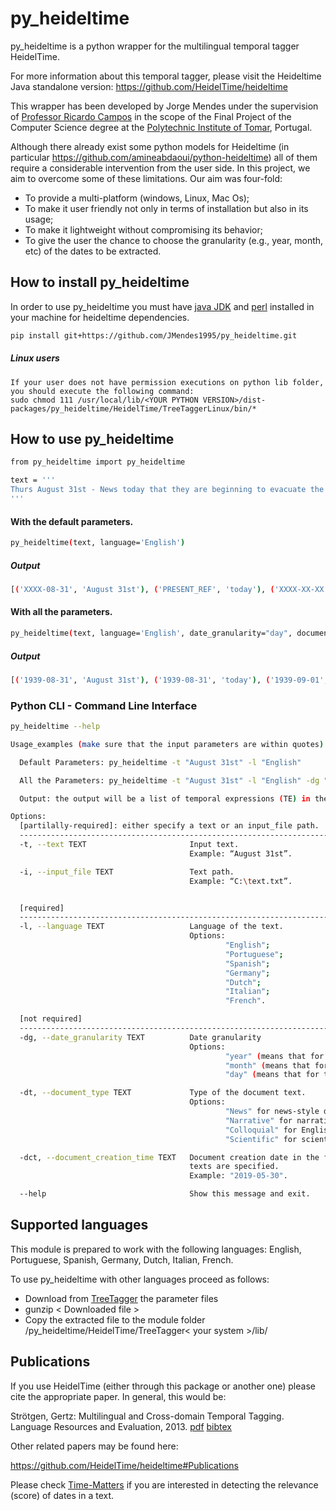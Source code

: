 # py_heideltime
py_heideltime is a python wrapper for the multilingual temporal tagger HeidelTime.

For more information about this temporal tagger, please visit the Heideltime Java standalone version: https://github.com/HeidelTime/heideltime

This wrapper has been developed by Jorge Mendes under the supervision of [Professor Ricardo Campos](http://www.ccc.ipt.pt/~ricardo/) in the scope of the Final Project of the Computer Science degree at the [Polytechnic Institute of Tomar](http://portal2.ipt.pt/), Portugal.

Although there already exist some python models for Heideltime (in particular https://github.com/amineabdaoui/python-heideltime) all of them require a considerable intervention from the user side. In this project, we aim to overcome some of these limitations. Our aim was four-fold:

 - To provide a multi-platform (windows, Linux, Mac Os);
 - To make it user friendly not only in terms of installation but also in its usage;
 - To make it lightweight without compromising its behavior;
 - To give the user the chance to choose the granularity (e.g., year, month, etc) of the dates to be extracted.

## How to install py_heideltime
In order to use py_heideltime you must have [java JDK](https://www.oracle.com/technetwork/java/javase/downloads/index.html) and [perl](https://www.perl.org/get.html) installed in your machine for heideltime dependencies.
```bash
pip install git+https://github.com/JMendes1995/py_heideltime.git
```
##### Linux users
    If your user does not have permission executions on python lib folder, you should execute the following command:
    sudo chmod 111 /usr/local/lib/<YOUR PYTHON VERSION>/dist-packages/py_heideltime/HeidelTime/TreeTaggerLinux/bin/*
    
## How to use py_heideltime
``` bash
from py_heideltime import py_heideltime

text = '''
Thurs August 31st - News today that they are beginning to evacuate the London children tomorrow. Percy is a billeting officer. I can't see that they will be much safer here.
'''
```

#### With the default parameters.
```` bash
py_heideltime(text, language='English')
````

##### Output
```` bash
[('XXXX-08-31', 'August 31st'), ('PRESENT_REF', 'today'), ('XXXX-XX-XX', 'tomorrow')]
````

#### With all the parameters.
```` bash
py_heideltime(text, language='English', date_granularity="day", document_type='news', document_creation_time='1939-08-31')
````
##### Output
```` bash
[('1939-08-31', 'August 31st'), ('1939-08-31', 'today'), ('1939-09-01', 'tomorrow')] 
````


### Python CLI -  Command Line Interface
``` bash
py_heideltime --help

Usage_examples (make sure that the input parameters are within quotes):

  Default Parameters: py_heideltime -t "August 31st" -l "English"

  All the Parameters: py_heideltime -t "August 31st" -l "English" -dg "day" -dt "News" -dct "1939-08-31"

  Output: the output will be a list of temporal expressions (TE) in the format [(normalized TE; TE as it is found in the text),….] or an empty list [] if no temporal expression is found in the text.

Options:
  [partilally-required]: either specify a text or an input_file path.
  ----------------------------------------------------------------------------------------------------------------------------------
  -t, --text TEXT                       Input text.
                                        Example: “August 31st”.

  -i, --input_file TEXT                 Text path.
                                        Example: “C:\text.txt”.


  [required]
  ----------------------------------------------------------------------------------------------------------------------------------
  -l, --language TEXT                   Language of the text.
                                        Options:
                                                "English";
                                                "Portuguese";
                                                "Spanish";
                                                "Germany";
                                                "Dutch";
                                                "Italian";
                                                "French".

  [not required]
  -----------------------------------------------------------------------------------------------------------------------------------
  -dg, --date_granularity TEXT          Date granularity
                                        Options:
                                                "year" (means that for the date YYYY-MM-DD only the YYYY will be retrieved);
                                                "month" (means that for the date YYYY-MM-DD only the YYYY-MM will be retrieved);
                                                "day" (means that for the date YYYY-MM-DD it will retrieve YYYY-MM-DD).

  -dt, --document_type TEXT             Type of the document text.
                                        Options:
                                                "News" for news-style documents - default param;
                                                "Narrative" for narrative-style documents (e.g., Wikipedia articles);
                                                "Colloquial" for English colloquial (e.g., Tweets and SMS);
                                                "Scientific" for scientific articles (e.g., clinical trails).

  -dct, --document_creation_time TEXT   Document creation date in the format YYYY-MM-DD. Taken into account when "News" or "Colloquial"
                                        texts are specified.
                                        Example: "2019-05-30".

  --help                                Show this message and exit.

```

## Supported languages

This module is prepared to work with the following languages: English, Portuguese, Spanish, Germany, Dutch, Italian, French.

To use py_heideltime with other languages proceed as follows:
  
  - Download from [TreeTagger](https://www.cis.uni-muenchen.de/~schmid/tools/TreeTagger/) the parameter files
  - gunzip < Downloaded file >
  - Copy the extracted file to the module folder /py_heideltime/HeidelTime/TreeTagger< your system >/lib/


## Publications 

If you use HeidelTime (either through this package or another one) please cite the appropriate paper. In general, this would be:

Strötgen, Gertz: Multilingual and Cross-domain Temporal Tagging. Language Resources and Evaluation, 2013. [pdf](https://link.springer.com/article/10.1007%2Fs10579-012-9179-y) [bibtex](https://dbs.ifi.uni-heidelberg.de/files/Team/jannik/publications/stroetgen_bib.html#LREjournal2013)

 
Other related papers may be found here:

https://github.com/HeidelTime/heideltime#Publications

Please check [Time-Matters](https://github.com/LIAAD/Time-Matters) if you are interested in detecting the relevance (score) of dates in a text.
